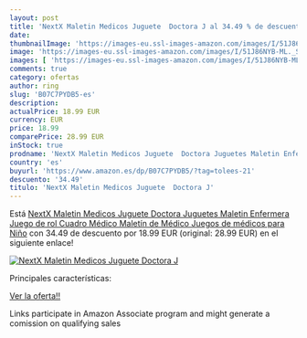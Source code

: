 ```yaml
---
layout: post
title: 'NextX Maletin Medicos Juguete  Doctora J al 34.49 % de descuento'
date: 
thumbnailImage: 'https://images-eu.ssl-images-amazon.com/images/I/51J86NYB-ML._SL200_.jpg'
image: 'https://images-eu.ssl-images-amazon.com/images/I/51J86NYB-ML._SL200_.jpg'
images: [ 'https://images-eu.ssl-images-amazon.com/images/I/51J86NYB-ML._SL200_.jpg' ]
comments: true
category: ofertas
author: ring
slug: 'B07C7PYDB5-es'
description:
actualPrice: 18.99 EUR
currency: EUR
price: 18.99
comparePrice: 28.99 EUR
inStock: true
prodname: 'NextX Maletin Medicos Juguete  Doctora Juguetes Maletin Enfermera Juego de rol Cuadro Médico Maletín de Médico Juegos de médicos para Niño'
country: 'es'
buyurl: 'https://www.amazon.es/dp/B07C7PYDB5/?tag=tolees-21'
descuento: '34.49'
titulo: 'NextX Maletin Medicos Juguete  Doctora J'
---
```


Está [NextX Maletin Medicos Juguete  Doctora Juguetes Maletin Enfermera Juego de rol Cuadro Médico Maletín de Médico Juegos de médicos para Niño](https://www.amazon.es/dp/B07C7PYDB5/?tag=tolees-21) con 34.49 de descuento por 18.99 EUR (original: 28.99 EUR) en el siguiente enlace!

[![NextX Maletin Medicos Juguete  Doctora J](https://images-eu.ssl-images-amazon.com/images/I/51J86NYB-ML._SL200_.jpg)](https://www.amazon.es/dp/B07C7PYDB5/?tag=tolees-21)

Principales características:


[Ver la oferta!!](https://www.amazon.es/dp/B07C7PYDB5/?tag=tolees-21)

Links participate in Amazon Associate program and might generate a comission on qualifying sales


